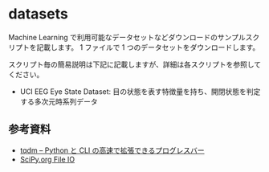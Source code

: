 # datasets

Machine Learning で利用可能なデータセットなどダウンロードのサンプルスクリプトを記載します。
1 ファイルで 1 つのデータセットをダウンロードします。

スクリプト毎の簡易説明は下記に記載しますが、詳細は各スクリプトを参照してください。

- UCI EEG Eye State Dataset: 目の状態を表す特徴量を持ち、開閉状態を判定する多次元時系列データ

## 参考資料

- [tqdm – Python と CLI の高速で拡張できるプログレスバー][githubja]
- [SciPy.org File IO][scipy-io]

[githubja]: https://githubja.com/tqdm/tqdm
[scipy-io]: https://docs.scipy.org/doc/scipy-0.18.1/reference/tutorial/io.html
